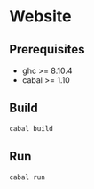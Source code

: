 # Website

## Prerequisites

* ghc   >= 8.10.4
* cabal >= 1.10

## Build

```bash
cabal build
```

## Run

```bash
cabal run
```

